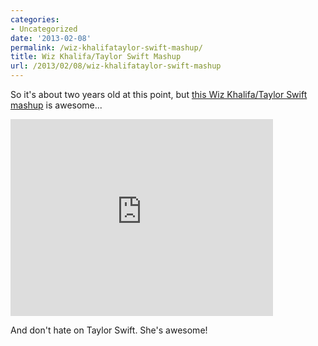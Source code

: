 ```yaml
---
categories:
- Uncategorized
date: '2013-02-08'
permalink: /wiz-khalifataylor-swift-mashup/
title: Wiz Khalifa/Taylor Swift Mashup
url: /2013/02/08/wiz-khalifataylor-swift-mashup
---
```


So it's about two years old at this point, but <a href="https://www.youtube.com/watch?v=prQaTJftgxg">this Wiz Khalifa/Taylor Swift mashup</a> is awesome...

<iframe width="420" height="315" src="https://www.youtube.com/embed/prQaTJftgxg?rel=0" frameborder="0" allowfullscreen></iframe>

And don't hate on Taylor Swift. She's awesome!
